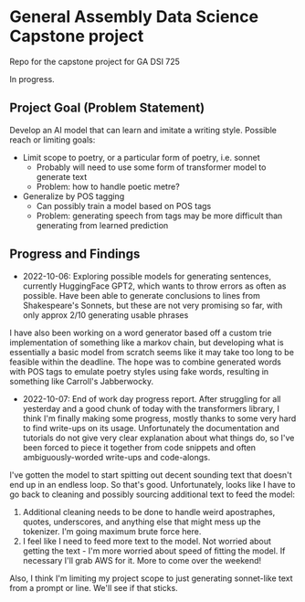 # General Assembly Data Science Capstone project

Repo for the capstone project for GA DSI 725

In progress.

## Project Goal (Problem Statement)

Develop an AI model that can learn and imitate a writing style. Possible reach
or limiting goals:

- Limit scope to poetry, or a particular form of poetry, i.e. sonnet
  - Probably will need to use some form of transformer model to generate text
  - Problem: how to handle poetic metre?
- Generalize by POS tagging
  - Can possibly train a model based on POS tags
  - Problem: generating speech from tags may be more difficult than generating
      from learned prediction

## Progress and Findings

- 2022-10-06: Exploring possible models for generating sentences, currently
HuggingFace GPT2, which wants to throw errors as often as possible. Have been
able to generate conclusions to lines from Shakespeare's Sonnets, but these are
not very promising so far, with only approx 2/10 generating usable phrases

I have also been working on a word generator based off a custom trie
implementation of something like a markov chain, but developing what is
essentially a basic model from scratch seems like it may take too long to be
feasible within the deadline. The hope was to combine generated words with POS
tags to emulate poetry styles using fake words, resulting in something like
Carroll's Jabberwocky.

- 2022-10-07: End of work day progress report. After struggling for all
yesterday and a good chunk of today with the transformers library, I think I'm
finally making some progress, mostly thanks to some very hard to find write-ups
on its usage. Unfortunately the documentation and tutorials do not give very
clear explanation about what things do, so I've been forced to piece it
together from code snippets and often ambiguously-worded write-ups and
code-alongs.

I've gotten the model to start spitting out decent sounding text that doesn't
end up in an endless loop. So that's good. Unfortunately, looks like I have to
go back to cleaning and possibly sourcing additional text to feed the model:

1. Additional cleaning needs to be done to handle weird apostraphes, quotes,
   underscores, and anything else that might mess up the tokenizer. I'm going
   maximum brute force here.
2. I feel like I need to feed more text to the model. Not worried about getting
   the text - I'm more worried about speed of fitting the model. If necessary
   I'll grab AWS for it. More to come over the weekend!

Also, I think I'm limiting my project scope to just generating sonnet-like text
from a prompt or line. We'll see if that sticks.
